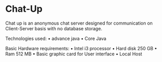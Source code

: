 # Chat-Up
Chat up is an anonymous chat server designed for communication on Client-Server basis with no database storage.

Technologies used:
•	advance java
•	Core Java

Basic Hardware requirements:
•	Intel i3 processor
•	Hard disk 250 GB
•	Ram 512 MB
•	Basic graphic card for User interface
•	Local Host 
